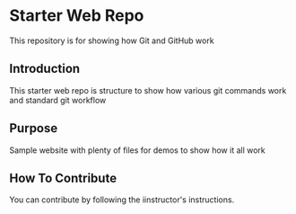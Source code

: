 # Starter Web Repo

This repository is for showing how Git and GitHub work

## Introduction

This starter web repo is structure to show how various git commands work and standard git workflow

## Purpose

Sample website with plenty of files for demos to show how it all work

## How To Contribute

You can contribute by following the iinstructor's instructions.